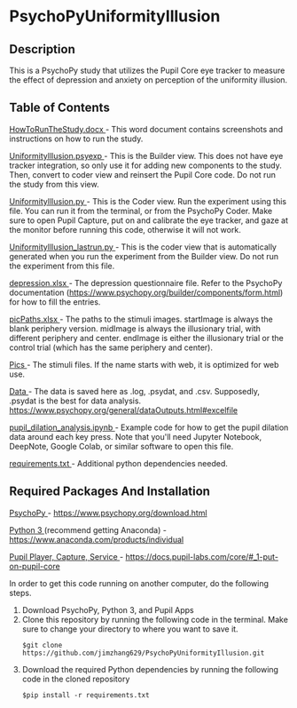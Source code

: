 # PsychoPyUniformityIllusion

## Description
This is a PsychoPy study that utilizes the Pupil Core eye tracker to measure the effect of depression and anxiety on perception of the uniformity illusion.

## Table of Contents
<ins> HowToRunTheStudy.docx </ins> - This word document contains screenshots and instructions on how to run the study.

<ins> UniformityIllusion.psyexp </ins> - This is the Builder view. This does not have eye tracker integration, so only use it for adding new components to the study. Then, convert to coder view and reinsert the Pupil Core code. Do not run the study from this view.

<ins> UniformityIllusion.py </ins> - This is the Coder view. Run the experiment using this file. You can run it from the terminal, or from the PsychoPy Coder. Make sure to open Pupil Capture, put on and calibrate the eye tracker, and gaze at the monitor before running this code, otherwise it will not work.

<ins> UniformityIllusion_lastrun.py </ins> - This is the coder view that is automatically generated when you run the experiment from the Builder view. Do not run the experiment from this file.

<ins> depression.xlsx </ins> - The depression questionnaire file. Refer to the PsychoPy documentation (https://www.psychopy.org/builder/components/form.html) for how to fill the entries.

<ins> picPaths.xlsx </ins> - The paths to the stimuli images. startImage is always the blank periphery version. midImage is always the illusionary trial, with different periphery and center. endImage is either the illusionary trial or the control trial (which has the same periphery and center).

<ins> Pics </ins> - The stimuli files. If the name starts with web, it is optimized for web use.

<ins> Data </ins> - The data is saved here as .log, .psydat, and .csv. Supposedly, .psydat is the best for data analysis. https://www.psychopy.org/general/dataOutputs.html#excelfile

<ins> pupil_dilation_analysis.ipynb </ins> - Example code for how to get the pupil dilation data around each key press. Note that you'll need Jupyter Notebook, DeepNote, Google Colab, or similar software to open this file.

<ins> requirements.txt </ins> - Additional python dependencies needed. 

## Required Packages And Installation


<ins> PsychoPy </ins> - https://www.psychopy.org/download.html

<ins> Python 3 </ins> (recommend getting Anaconda) - https://www.anaconda.com/products/individual

<ins> Pupil Player, Capture, Service </ins> - https://docs.pupil-labs.com/core/#_1-put-on-pupil-core


In order to get this code running on another computer, do the following steps.

1. Download PsychoPy, Python 3, and Pupil Apps
2. Clone this repository by running the following code in the terminal. Make sure to change your directory to where you want to save it.
   ```
   $git clone https://github.com/jimzhang629/PsychoPyUniformityIllusion.git
   ```
3. Download the required Python dependencies by running the following code in the cloned repository
   ```
   $pip install -r requirements.txt
   ```
   
    


